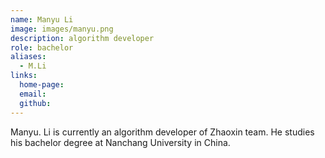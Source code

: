 ```yaml
---
name: Manyu Li
image: images/manyu.png
description: algorithm developer
role: bachelor
aliases:
  - M.Li
links:
  home-page: 
  email: 
  github: 
---
```


Manyu. Li is currently an algorithm developer of Zhaoxin team.
He studies his bachelor degree at Nanchang University in China.
